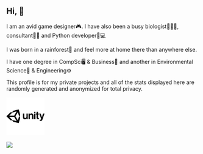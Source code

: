 ## Hi, 👋
I am an avid game designer🎮. I have also been a busy biologist👨🏻‍🔬, consultant👨‍💼 and Python developer🐍💻

I was born in a rainforest🌲 and feel more at home there than anywhere else.

I have one degree in CompSci🖥️ & Business🏢 and another in Environmental Science🍃 & Engineering⚙️

This profile is for my private projects and all of the stats displayed here are randomly generated and anonymized for total privacy.

<code><img height="100" src="https://raw.githubusercontent.com/github/explore/80688e429a7d4ef2fca1e82350fe8e3517d3494d/topics/unity/unity.png"></code>    

![](https://komarev.com/ghpvc/?username=kurasami&style=flat&color=grey)
